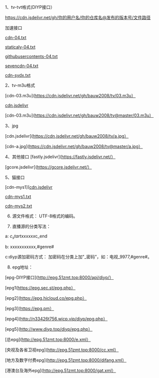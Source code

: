 1、tv-tvt格式(DIYP接口）

https://cdn.jsdelivr.net/gh/你的用户名/你的仓库名@发布的版本号/文件路径

加速接口

[cdn-04.txt](https://cdn.jsdelivr.net/gh/bauw2008/tv/04.txt)

[staticaly-04.txt](https://cdn.staticaly.com/gh/bauw2008/tv/master/04.txt)

[githubusercontents-04.txt](https://raw.githubusercontents.com/bauw2008/tv/master/04.txt)

[sevencdn-04.txt](https://raw.sevencdn.com/bauw2008/tv/master/04.txt)

[cdn-sydx.txt](https://cdn.jsdelivr.net/gh/bauw2008/tv@master/sydx.txt)


2、tv-m3u格式

[cdn-03.m3u](https://cdn.jsdelivr.net/gh/bauw2008/tv/03.m3u）

[cdn.jsdelivr](https://cdn.jsdelivr.net/gh/bauw2008/tv@master/01.txt)

[cdn-03.m3u](https://cdn.jsdelivr.net/gh/bauw2008/tv@master/03.m3u）

3、jpg

[cdn.jsdelivr](https://cdn.jsdelivr.net/gh/bauw2008/tv/a.jpg）

[cdn-a.jpg](https://cdn.jsdelivr.net/gh/bauw2008/tv@master/a.jpg）

4、其他接口
[fastly.jsdelivr](https://fastly.jsdelivr.net/）

[gcore.jsdelivr](https://gcore.jsdelivr.net/）

5、猫接口

[cdn-mys1]([cdn.jsdelivr](https://cdn.jsdelivr.net/gh/bauw2008/tv/mys1.txt)

[cdn-mys1.txt](https://cdn.jsdelivr.net/gh/bauw2008/tv/mys1.txt)

[cdn-mys2.txt](https://cdn.jsdelivr.net/gh/bauw2008/tv/mys2.txt)


6. 源文件格式： UTF-8格式的编码。

7. 直播源的分类写法：

a: $c_startxxxxxx$c_end

b: xxxxxxxxxxx,#genre#

c:diyp源加密码方式： 加密码在分类上加"_密码”，如：电视_9977,#genre#。

8. epg地址：

[epg-DIYP接口](http://epg.51zmt.top:8000/api/diyp/）

[epg1(https://epg.sec.st/epg.php）

[epg2](https://epg.hicloud.co/epg.php）

[epg3](https://epg.pm）

[epg4](http://n33426t756.wicp.vip/diyp/epg.php）

[epg5](http://www.diyp.top/diyp/epg.php）

[总epg](http://epg.51zmt.top:8000/e.xml）

[央视及各省卫视epg](http://epg.51zmt.top:8000/cc.xml）

[地方及数字付费epg](http://epg.51zmt.top:8000/difang.xml）

[港澳台及海外epg](http://epg.51zmt.top:8000/gat.xml）
